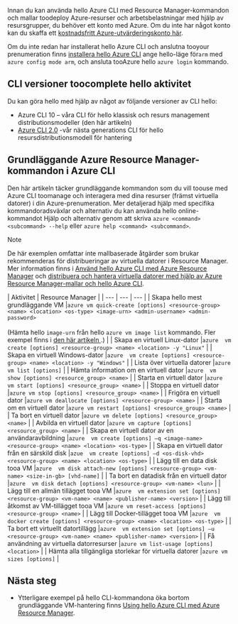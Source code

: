 Innan du kan använda hello Azure CLI med Resource Manager-kommandon och mallar toodeploy Azure-resurser och arbetsbelastningar med hjälp av resursgrupper, du behöver ett konto med Azure. Om du inte har något konto kan du skaffa ett [kostnadsfritt Azure-utvärderingskonto här](https://azure.microsoft.com/pricing/free-trial/).

Om du inte redan har installerat hello Azure CLI och anslutna tooyour prenumeration finns [installera hello Azure CLI](../articles/cli-install-nodejs.md) ange hello-läge för`arm` med `azure config mode arm`, och ansluta tooAzure hello `azure login` kommando.

## <a name="cli-versions-toocomplete-hello-task"></a>CLI versioner toocomplete hello aktivitet
Du kan göra hello med hjälp av något av följande versioner av CLI hello:

- Azure CLI 10 – våra CLI för hello klassisk och resurs management distributionsmodeller (den här artikeln)
- [Azure CLI 2.0](../articles/virtual-machines/linux/cli-manage.md) -vår nästa generations CLI för hello resursdistributionsmodell för hantering

## <a name="basic-azure-resource-manager-commands-in-azure-cli"></a>Grundläggande Azure Resource Manager-kommandon i Azure CLI
Den här artikeln täcker grundläggande kommandon som du vill toouse med Azure CLI toomanage och interagera med dina resurser (främst virtuella datorer) i din Azure-prenumeration.  Mer detaljerad hjälp med specifika kommandoradsväxlar och alternativ du kan använda hello online-kommandot Hjälp och alternativ genom att skriva `azure <command> <subcommand> --help` eller `azure help <command> <subcommand>`.

> [!NOTE]
> De här exemplen omfattar inte mallbaserade åtgärder som brukar rekommenderas för distribueringar av virtuella datorer i Resource Manager. Mer information finns i [Använd hello Azure CLI med Azure Resource Manager](../articles/xplat-cli-azure-resource-manager.md) och [distribuera och hantera virtuella datorer med hjälp av Azure Resource Manager-mallar och hello Azure CLI](../articles/virtual-machines/linux/create-ssh-secured-vm-from-template.md?toc=%2fazure%2fvirtual-machines%2flinux%2ftoc.json).
> 
> 

| Aktivitet | Resource Manager |
| --- | --- | --- |
| Skapa hello mest grundläggande VM |`azure vm quick-create [options] <resource-group> <name> <location> <os-type> <image-urn> <admin-username> <admin-password>`<br/><br/>(Hämta hello `image-urn` från hello `azure vm image list` kommando. Fler exempel finns i [den här artikeln ](../articles/virtual-machines/linux/cli-ps-findimage.md?toc=%2fazure%2fvirtual-machines%2flinux%2ftoc.json) .) |
| Skapa en virtuell Linux-dator |`azure  vm create [options] <resource-group> <name> <location> -y "Linux"` |
| Skapa en virtuell Windows-dator |`azure  vm create [options] <resource-group> <name> <location> -y "Windows"` |
| Lista över virtuella datorer |`azure  vm list [options]` |
| Hämta information om en virtuell dator |`azure  vm show [options] <resource_group> <name>` |
| Starta en virtuell dator |`azure vm start [options] <resource_group> <name>` |
| Stoppa en virtuell dator |`azure vm stop [options] <resource_group> <name>` |
| Frigöra en virtuell dator |`azure vm deallocate [options] <resource-group> <name>` |
| Starta om en virtuell dator |`azure vm restart [options] <resource_group> <name>` |
| Ta bort en virtuell dator |`azure vm delete [options] <resource_group> <name>` |
| Avbilda en virtuell dator |`azure vm capture [options] <resource_group> <name>` |
| Skapa en virtuell dator av en användaravbildning |`azure  vm create [options] –q <image-name> <resource-group> <name> <location> <os-type>` |
| Skapa en virtuell dator från en särskild disk |`azue  vm create [options] –d <os-disk-vhd> <resource-group> <name> <location> <os-type>` |
| Lägg till en data disk tooa VM |`azure  vm disk attach-new [options] <resource-group> <vm-name> <size-in-gb> [vhd-name]` |
| Ta bort en datadisk från en virtuell dator |`azure  vm disk detach [options] <resource-group> <vm-name> <lun>` |
| Lägg till en allmän tillägget tooa VM |`azure  vm extension set [options] <resource-group> <vm-name> <name> <publisher-name> <version>` |
| Lägg till åtkomst av VM-tillägget tooa VM |`azure vm reset-access [options] <resource-group> <name>` |
| Lägg till Docker-tillägget tooa VM |`azure  vm docker create [options] <resource-group> <name> <location> <os-type>` |
| Ta bort ett virtuellt datortillägg |`azure  vm extension set [options] –u <resource-group> <vm-name> <name> <publisher-name> <version>` |
| Få användning av virtuella datorresurser |`azure vm list-usage [options] <location>` |
| Hämta alla tillgängliga storlekar för virtuella datorer |`azure vm sizes [options]` |

## <a name="next-steps"></a>Nästa steg
* Ytterligare exempel på hello CLI-kommandona öka bortom grundläggande VM-hantering finns [Using hello Azure CLI med Azure Resource Manager](../articles/virtual-machines/azure-cli-arm-commands.md).
